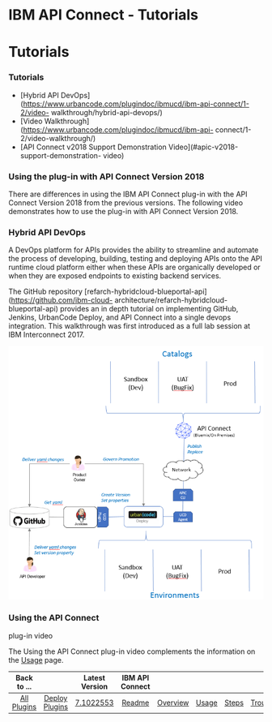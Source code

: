 
IBM API Connect - Tutorials
===========================

# Tutorials



### Tutorials




 


* [Hybrid API DevOps](https://www.urbancode.com/plugindoc/ibmucd/ibm-api-connect/1-2/video-
walkthrough/hybrid-api-devops/)
* [Video Walkthrough](https://www.urbancode.com/plugindoc/ibmucd/ibm-api-
connect/1-2/video-walkthrough/)
* [API Connect v2018 Support Demonstration Video](#apic-v2018-support-demonstration-
video)


### Using the plug-in with API Connect Version 2018




 


There are differences in using the IBM API Connect 
plug-in with the API Connect Version 2018 from the previous versions. The following video demonstrates how to use the 
plug-in with API Connect Version 2018. 





### Hybrid API DevOps




 



A DevOps platform for APIs provides the 
ability to streamline and automate the process of developing, building, testing and deploying APIs onto the API runtime 
cloud platform either when these APIs are organically developed or when they are exposed endpoints to existing backend 
services.




The GitHub repository [refarch-hybridcloud-blueportal-api](https://github.com/ibm-cloud-
architecture/refarch-hybridcloud-blueportal-api) provides an in depth tutorial on implementing GitHub, Jenkins, 
UrbanCode Deploy, and API Connect into a single devops integration. This walkthrough was first introduced as a full lab 
session at IBM Interconnect 2017.



[![](deployment_sample.png)](deployment_sample.png)




### Using the API Connect 
plug-in video




 


The Using the API Connect plug-in video complements the information on the [Usage](#usage) page.
 





|Back to ...||Latest Version|IBM API Connect ||||||
| :---: | :---: | :---: | :---: | :---: | :---: | :---: | :---: | :---: |
|[All Plugins](../../index.md)|[Deploy Plugins](../README.md)|[7.1022553](https://raw.githubusercontent.com/UrbanCode/IBM-UCD-PLUGINS/main/files/apiconnect/apiconnect-7.1022553.zip)|[Readme](README.md)|[Overview](overview.md)|[Usage](usage.md)|[Steps](steps.md)|[Troubleshooting](troubleshooting.md)|[Downloads](downloads.md)|
